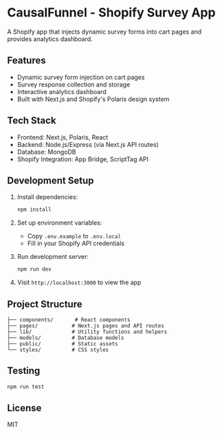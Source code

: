 # CausalFunnel - Shopify Survey App

A Shopify app that injects dynamic survey forms into cart pages and provides analytics dashboard.

## Features

- Dynamic survey form injection on cart pages
- Survey response collection and storage
- Interactive analytics dashboard
- Built with Next.js and Shopify's Polaris design system

## Tech Stack

- Frontend: Next.js, Polaris, React
- Backend: Node.js/Express (via Next.js API routes)
- Database: MongoDB
- Shopify Integration: App Bridge, ScriptTag API

## Development Setup

1. Install dependencies:
   ```bash
   npm install
   ```

2. Set up environment variables:
   - Copy `.env.example` to `.env.local`
   - Fill in your Shopify API credentials

3. Run development server:
   ```bash
   npm run dev
   ```

4. Visit `http://localhost:3000` to view the app

## Project Structure

```
├── components/       # React components
├── pages/           # Next.js pages and API routes
├── lib/             # Utility functions and helpers
├── models/          # Database models
├── public/          # Static assets
└── styles/          # CSS styles
```

## Testing

```bash
npm run test
```

## License

MIT
